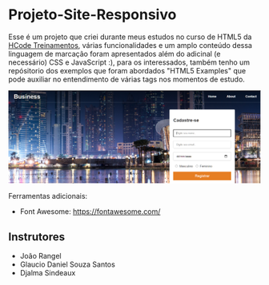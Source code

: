 # Projeto-Site-Responsivo
Esse é um projeto que criei durante meus estudos no curso de HTML5 da <a href = "https://hcode.com.br"/>HCode Treinamentos</a>, várias funcionalidades e um amplo conteúdo dessa linguagem de marcação foram apresentados além do adicinal (e necessário) CSS e JavaScript :), para os interessados, também tenho um repósitorio dos exemplos que foram abordados "HTML5 Examples" que pode auxiliar no entendimento de várias tags nos momentos de estudo.

<img src="https://github.com/nandacruz/Projeto-Site-Responsivo/blob/main/project_img/Screenshot_3.png">

Ferramentas adicionais:

 - Font Awesome: https://fontawesome.com/

<h2>Instrutores</h2>

- João Rangel
- Glaucio Daniel Souza Santos
- Djalma Sindeaux
